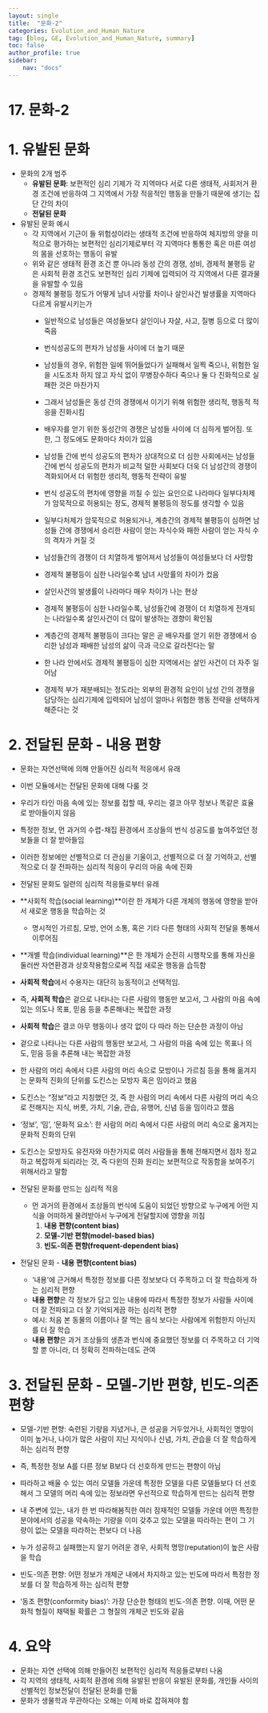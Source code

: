 ```yaml
---
layout: single
title:  "문화-2"
categories: Evolution_and_Human_Nature
tag: [blog, GE, Evolution_and_Human_Nature, summary]
toc: false
author_profile: true
sidebar:
    nav: "docs"
---
```


# 17. 문화-2

# 1. 유발된 문화

- 문화의 2개 범주
    - **유발된 문화**: 보편적인 심리 기제가 각 지역마다 서로 다른 생태적, 사회저거 환경 조건에 반응하여 그 지역에서 가장 적응적인 행동을 만들기 때문에 생기는 집단 간의 차이
    - **전달된 문화**
- 유발된 문화 예시
    - 각 지역에서 기근이 들 위험성이라는 생태적 조건에 반응하여 체지방의 양을 미적으로 평가하는 보편적인 심리기제로부터 각 지역마다 통통한 혹은 마른 여성의 몸을 선호하는 행동이 유발
    - 위와 같은 생태적 환경 조건 뿐 아니라 동성 간의 경쟁, 성비, 경제적 불평등 같은 사회적 환경 조건도 보편적인 심리 기제에 입력되어 각 지역에서 다른 결과물을 유발할 수 있음
    - 경제적 불평등 정도가 어떻게 남녀 사망률 차이나 살인사건 발생률을 지역마다 다르게 유발시키는가
        - 일반적으로 남성들은 여성들보다 살인이나 자살, 사고, 질병 등으로 더 많이 죽음
        - 번식성공도의 편차가 남성들 사이에 더 높기 때문
        - 남성들의 경우, 위험한 일에 뛰어들었다가 실패해서 일찍 죽으나, 위험한 일을 시도조차 하지 않고 자식 없이 무병장수하다 죽으나 둘 다 진화적으로 실패한 것은 마찬가지
        - 그래서 남성들은 동성 간의 경쟁에서 이기기 위해 위험한 생리적, 행동적 적응을 진화시킴
        - 배우자를 얻기 위한 동성간의 경쟁은 남성들 사이에 더 심하게 벌어짐. 또한, 그 정도에도 문화마다 차이가 있음
        - 남성들 간에 번식 성공도의 편차가 상대적으로 더 심한 사회에서는 남성들 간에 번식 성공도의 편차가 비교적 덜한 사회보다 더욱 더 남성간의 경쟁이 격화되어서 더 위험한 생리적, 행동적 전략이 유발
        - 번식 성공도의 편차에 영향을 끼칠 수 있는 요인으로 나라마다 일부다처제가 암묵적으로 허용되는 정도, 경제적 불평등의 정도를 생각할 수 있음
        - 일부다처제가 암묵적으로 허용되거나, 계층간의 경제적 불평등이 심하면 남성들 간에 경쟁에서 승리한 사람이 얻는 자식수와 패한 사람이 얻는 자식 수의 격차가 커질 것
        - 남성들간의 경쟁이 더 치열하게 벌어져서 남성들이 여성들보다 더 사망함
        - 경제적 불평등이 심한 나라일수록 남녀 사망률의 차이가 컸음
        
        - 살인사건의 발생률이 나라마다 매우 차이가 나는 현상
        - 경제적 불평등이 심한 나라일수록, 남성들간에 경쟁이 더 치열하게 전개되는 나라일수록 살인사건이 더 많이 발생하는 경향이 확인됨
        - 계층간의 경제적 불평등이 크다는 말은 곧 배우자를 얻기 위한 경쟁에서 승리한 남성과 패배한 남성의 삶이 극과 극으로 갈라진다는 말
        - 한 나라 안에서도 경제적 불평등이 심한 지역에서는 살인 사건이 더 자주 일어남
        - 경제적 부가 재분배되는 정도라는 외부의 환경적 요인이 남성 간의 경쟁을 담당하는 심리기제에 입력되어 남성이 얼마나 위험한 행동 전략을 선택하게 해준다는 것

# 2. 전달된 문화 - 내용 편향

- 문화는 자연선택에 의해 만들어진 심리적 적응에서 유래
- 이번 모듈에서는 전달된 문화에 대해 다룰 것
- 우리가 타인 마음 속에 있는 정보를 접할 때, 우리는 결코 아무 정보나 똑같은 효율로 받아들이지 않음
- 특정한 정보, 먼 과거의 수렵-채집 환경에서 조상들의 번식 성공도를 높여주었던 정보들을 더 잘 받아들임
- 이러한 정보에만 선별적으로 더 관심을 기울이고, 선별적으로 더 잘 기억하고, 선별적으로 더 잘 전파하는 심리적 적응이 우리의 마음 속에 진화
- 전달된 문화도 일련의 심리적 적응들로부터 유래
- **사회적 학습(social learning)**이란 한 개체가 다른 개체의 행동에 영향을 받아서 새로운 행동을 학습하는 것
    - 명시적인 가르침, 모방, 언어 소통, 혹은 기타 다른 형태의 사회적 전달을 통해서 이루어짐
- **개별 학습(individual learning)**은 한 개체가 순전히 시행착오를 통해 자신을 둘러싼 자연환경과 상호작용함으로써 직접 새로운 행동을 습득함
- **사회적 학습**에서 수용자는 대단히 능동적이고 선택적임.
- 즉, **사회적 학습**은 겉으로 나타나는 다른 사람의 행동만 보고서, 그 사람의 마음 속에 있는 의도나 목표, 믿음 등을 추론해내는 복잡한 과정
- **사회적 학습**은 결코 아무 행동이나 생각 없이 다 따라 하는 단순한 과정이 아님
- 겉으로 나타나는 다른 사람의 행동만 보고서, 그 사람의 마음 속에 있는 목표나 의도, 믿음 등을 추론해 내는 복잡한 과정

- 한 사람의 머리 속에서 다른 사람의 머리 속으로 모방이나 가르침 등을 통해 옮겨지는 문화적 진화의 단위를 도킨스는 모방자 혹은 밈이라고 했음
- 도킨스는 “정보”라고 지칭했던 것, 즉 한 사람의 머리 속에서 다른 사람의 머리 속으로 전해지는 지식, 버릇, 가치, 기술, 관습, 유행어, 신념 등을 밈이라고 했음
- ‘정보’, ‘밈’, ‘문화적 요소’: 한 사람의 머리 속에서 다른 사람의 머리 속으로 옮겨지는 문화적 진화의 단위
- 도킨스는 모방자도 유전자와 마찬가지로 여러 사람들을 통해 전해지면서 점차 정교하고 복잡하게 되리라는 것, 즉 다윈의 진화 원리는 보편적으로 작동함을 보여주기 위해서라고 말함

- 전달된 문화를 만드는 심리적 적응
    - 먼 과거의 환경에서 조상들의 번식에 도움이 되었던 방향으로 누구에게 어떤 지식을 어떠하게 물려받아서 누구에게 전달할지에 영향을 끼침
        1. **내용 편향(content bias)**
        2. **모델-기반 편향(model-based bias)**
        3. **빈도-의존 편향(frequent-dependent bias)**

- 전달된 문화 - **내용 편향(content bias)**
    - ‘내용’에 근거해서 특정한 정보를 다른 정보보다 더 주목하고 더 잘 학습하게 하는 심리적 편향
    - **내용 편향**은 각 정보가 담고 있는 내용에 따라서 특정한 정보가 사람들 사이에 더 잘 전파되고 더 잘 기억되게끔 하는 심리적 편향
    - 예시: 처음 본 동물의 이름이나 잘 먹는 음식 보다는 사람에게 위험한지 아닌지를 더 잘 학습
    - **내용 편향**은 과거 조상들의 생존과 번식에 중요했던 정보를 더 주목하고 더 기억할 뿐 아니라, 더 정확히 전파하는데도 관여

# 3. 전달된 문화 - 모델-기반 편향, 빈도-의존 편향

- 모델-기반 편향: 숙련된 기량을 지녔거나, 큰 성공을 거두었거나, 사회적인 명망이 이미 높거나, 나이가 많은 사람이 지닌 지식이나 신념, 가치, 관습을 더 잘 학습하게 하는 심리적 편향
- 즉, 특정한 정보 A를 다른 정보 B보다 더 선호하게 만드는 편향이 아님
- 따라하고 배울 수 있는 여러 모델들 가운데 특정한 모델을 다른 모델들보다 더 선호해서 그 모델의 머리 속에 있는 정보라면 우선적으로 학습하게 만드는 심리적 편향
- 내 주변에 있는, 내가 한 번 따라해봄직한 여러 잠재적인 모델들 가운데 어떤 특정한 분야에서의 성공을 약속하는 기량을 이미 갖추고 있는 모델을 따라하는 편이 그 기량이 없는 모델을 따라하는 편보다 더 나음
- 누가 성공하고 실패했는지 알기 어려운 경우, 사회적 명망(reputation)이 높은 사람을 학습

- 빈도-의존 편향: 어떤 정보가 개체군 내에서 차지하고 있는 빈도에 따라서 특정한 정보를 더 잘 학습하게 하는 심리적 편향
- ‘동조 편향(conformity bias)’: 가장 단순한 형태의 빈도-의존 편향. 이때, 어떤 문화적 형질이 채택될 확률은 그 형질의 개체군 빈도와 같음

# 4. 요약

- 문화는 자연 선택에 의해 만들어진 보편적인 심리적 적응들로부터 나옴
- 각 지역의 생태적, 사회적 환경에 의해 유발된 반응이 유발된 문화를, 개인들 사이의 선별적인 정보전달이 전달된 문화를 만듦
- 문화가 생물학과 무관하다는 오해는 이제 바로 잡혀져야 함